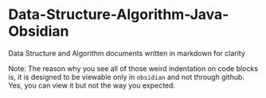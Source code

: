 # Data-Structure-Algorithm-Java-Obsidian
Data Structure and Algorithm documents written in markdown for clarity

Note: The reason why you see all of those weird indentation on code blocks is, it is designed to be viewable only in `obsidian` and not through github. Yes, you can view it but not the way you expected.
